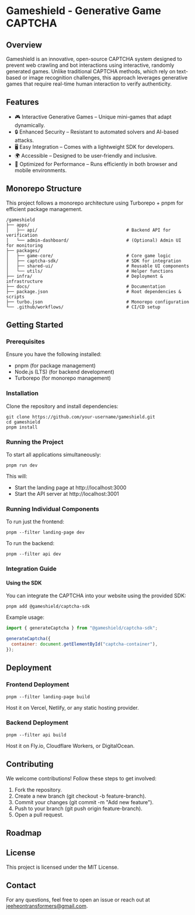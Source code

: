 # Gameshield - Generative Game CAPTCHA

## Overview

Gameshield is an innovative, open-source CAPTCHA system designed to prevent web crawling and bot interactions using interactive, randomly generated games. Unlike traditional CAPTCHA methods, which rely on text-based or image recognition challenges, this approach leverages generative games that require real-time human interaction to verify authenticity.

## Features

- 🎮 Interactive Generative Games – Unique mini-games that adapt dynamically.
- 🔒 Enhanced Security – Resistant to automated solvers and AI-based attacks.
- 🖥️ Easy Integration – Comes with a lightweight SDK for developers.
- 🌍 Accessible – Designed to be user-friendly and inclusive.
- 🚀 Optimized for Performance – Runs efficiently in both browser and mobile environments.

## Monorepo Structure

This project follows a monorepo architecture using Turborepo + pnpm for efficient package management.

```
/gameshield
├── apps/
│   ├── api/                                  # Backend API for verification
│   └── admin-dashboard/                      # (Optional) Admin UI for monitoring
├── packages/
│   ├── game-core/                            # Core game logic
│   ├── captcha-sdk/                          # SDK for integration
│   ├── shared-ui/                            # Reusable UI components
│   └── utils/                                # Helper functions
├── infra/                                    # Deployment & infrastructure
├── docs/                                     # Documentation
├── package.json                              # Root dependencies & scripts
├── turbo.json                                # Monorepo configuration
└── .github/workflows/                        # CI/CD setup
```

## Getting Started

### Prerequisites

Ensure you have the following installed:

- pnpm (for package management)
- Node.js (LTS) (for backend development)
- Turborepo (for monorepo management)

### Installation

Clone the repository and install dependencies:

```
git clone https://github.com/your-username/gameshield.git
cd gameshield
pnpm install
```

### Running the Project

To start all applications simultaneously:

```
pnpm run dev
```

This will:

- Start the landing page at http://localhost:3000
- Start the API server at http://localhost:3001

### Running Individual Components

To run just the frontend:

```
pnpm --filter landing-page dev
```

To run the backend:

```
pnpm --filter api dev
```

### Integration Guide

#### Using the SDK

You can integrate the CAPTCHA into your website using the provided SDK:

```
pnpm add @gameshield/captcha-sdk
```

Example usage:

```javascript
import { generateCaptcha } from "@gameshield/captcha-sdk";

generateCaptcha({
  container: document.getElementById("captcha-container"),
});
```

## Deployment

### Frontend Deployment

```
pnpm --filter landing-page build
```

Host it on Vercel, Netlify, or any static hosting provider.

### Backend Deployment

```
pnpm --filter api build
```

Host it on Fly.io, Cloudflare Workers, or DigitalOcean.

## Contributing

We welcome contributions! Follow these steps to get involved:

1. Fork the repository.
2. Create a new branch (git checkout -b feature-branch).
3. Commit your changes (git commit -m "Add new feature").
4. Push to your branch (git push origin feature-branch).
5. Open a pull request.

## Roadmap

## License

This project is licensed under the MIT License.

## Contact

For any questions, feel free to open an issue or reach out at jeeheontransformers@gmail.com.
